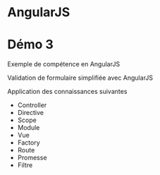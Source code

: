 # AngularJS

# Démo 3

Exemple de compétence en AngularJS

Validation de formulaire simplifiée avec AngularJS

Application des connaissances suivantes
- Controller
- Directive
- Scope
- Module
- Vue
- Factory
- Route
- Promesse
- Filtre